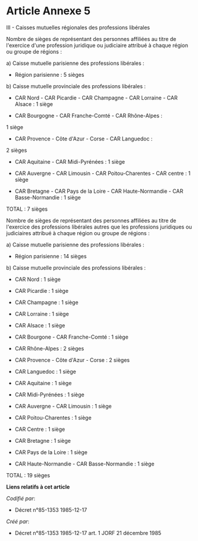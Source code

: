 # Article Annexe 5

III - Caisses mutuelles régionales des professions libérales 

Nombre de sièges de représentant des personnes affiliées au titre de l'exercice d'une profession juridique ou judiciaire
attribué à chaque région ou groupe de régions : 

a) Caisse mutuelle parisienne des professions libérales :

- Région parisienne : 5 sièges 

b) Caisse mutuelle provinciale des professions libérales :

- CAR Nord - CAR Picardie - CAR Champagne - CAR Lorraine - CAR Alsace : 1 siège 

- CAR Bourgogne - CAR Franche-Comté - CAR Rhône-Alpes :

1 siège 

- CAR Provence - Côte d'Azur - Corse - CAR Languedoc :

2 sièges 

- CAR Aquitaine - CAR Midi-Pyrénées : 1 siège 

- CAR Auvergne - CAR Limousin - CAR Poitou-Charentes - CAR centre : 1 siège 

- CAR Bretagne - CAR Pays de la Loire - CAR Haute-Normandie - CAR Basse-Normandie : 1 siège 

TOTAL : 7 sièges 

Nombre de sièges de représentant des personnes affiliées au titre de l'exercice des professions libérales autres que les
professions juridiques ou judiciaires attribué à chaque région ou groupe de régions : 

a) Caisse mutuelle parisienne des professions libérales :

- Région parisienne : 14 sièges 

b) Caisse mutuelle provinciale des professions libérales :

- CAR Nord : 1 siège 

- CAR Picardie : 1 siège 

- CAR Champagne : 1 siège 

- CAR Lorraine : 1 siège 

- CAR Alsace : 1 siège 

- CAR Bourgone - CAR Franche-Comté : 1 siège 

- CAR Rhône-Alpes : 2 sièges 

- CAR Provence - Côte d'Azur - Corse : 2 sièges 

- CAR Languedoc : 1 siège 

- CAR Aquitaine : 1 siège 

- CAR Midi-Pyrénées : 1 siège 

- CAR Auvergne - CAR Limousin : 1 siège 

- CAR Poitou-Charentes : 1 siège 

- CAR Centre : 1 siège 

- CAR Bretagne : 1 siège 

- CAR Pays de la Loire : 1 siège 

- CAR Haute-Normandie - CAR Basse-Normandie : 1 siège 

TOTAL : 19 sièges

**Liens relatifs à cet article**

_Codifié par_:

  - Décret n°85-1353 1985-12-17

_Créé par_:

  - Décret n°85-1353 1985-12-17 art. 1 JORF 21 décembre 1985
